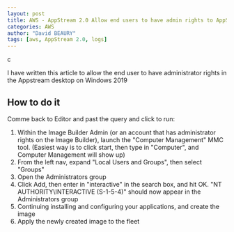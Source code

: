 ```yaml
---
layout: post
title: AWS - AppStream 2.0 Allow end users to have admin rights to AppStream end users
categories: AWS
author: "David BEAURY"
tags: [aws, AppStream 2.0, logs] 
---
```

c

I have written this article to allow the end user to have administrator rights in the Appstream desktop on Windows 2019

## How to do it

Comme back to Editor and past the query and click to run:

1.	Within the Image Builder Admin (or an account that has administrator rights on the Image Builder), launch the "Computer Management" MMC tool. (Easiest way is to click start, then type in "Computer", and Computer Management will show up)
2.	From the left nav, expand "Local Users and Groups", then select "Groups"
3.	Open the Administrators group
4.	Click Add, then enter in "interactive" in the search box, and hit OK. "NT AUTHORITY\INTERACTIVE (S-1-5-4)" should now appear in the Administrators group
5.	Continuing installing and configuring your applications, and create the image
6.	Apply the newly created image to the fleet
